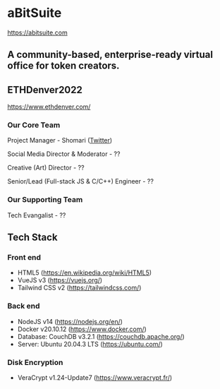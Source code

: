 # aBitSuite

https://abitsuite.com

## A community-based, enterprise-ready virtual office for token creators.

## ETHDenver2022

https://www.ethdenver.com/

### Our Core Team

Project Manager - Shomari ([Twitter](https://twitter.com/ShomariPrince))

Social Media Director & Moderator - ??

Creative (Art) Director - ??

Senior/Lead (Full-stack JS & C/C++) Engineer - ??

### Our Supporting Team

Tech Evangalist - ??


## Tech Stack

### Front end

- HTML5 (https://en.wikipedia.org/wiki/HTML5)
- VueJS v3 (https://vuejs.org/)
- Tailwind CSS v2 (https://tailwindcss.com/)

### Back end
- NodeJS v14 (https://nodejs.org/en/)
- Docker v20.10.12 (https://www.docker.com/)
- Database: CouchDB v3.2.1 (https://couchdb.apache.org/)
- Server: Ubuntu 20.04.3 LTS (https://ubuntu.com/)

### Disk Encryption
- VeraCrypt v1.24-Update7 (https://www.veracrypt.fr/)

